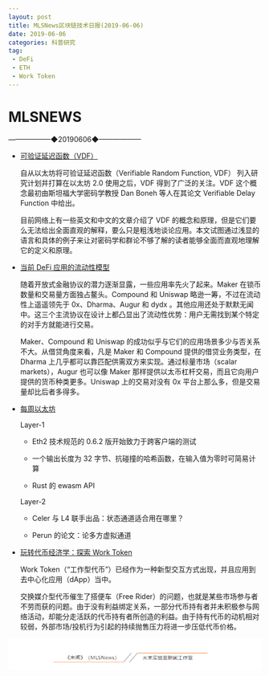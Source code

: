 ```yaml
---
layout: post
title: MLSNews区块链技术日报(2019-06-06)
date: 2019-06-06 
categories: 科普研究
tag:  
 - DeFi
 - ETH
 - Work Token
--- 
```


# ​MLSNEWS

——————◆20190606◆——————
- [可验证延迟函数（VDF）](https://blog.priewienv.me/post/verifiable-delay-function-1/#%E7%AE%80%E4%BB%8B)

  自从以太坊将可验证延迟函数（Verifiable Random Function, VDF） 列入研究计划并打算在以太坊 2.0 使用之后，VDF 得到了广泛的关注。VDF 这个概念最初由斯坦福大学密码学教授 Dan Boneh 等人在其论文 Verifiable Delay Function 中给出。

  目前网络上有一些英文和中文的文章介绍了 VDF 的概念和原理，但是它们要么无法给出全面直观的解释，要么只是粗浅地谈论应用。本文试图通过浅显的语言和具体的例子来让对密码学和群论不够了解的读者能够全面而直观地理解它的定义和原理。
- [当前 DeFi 应用的流动性模型](https://www.placeholder.vc/blog/2019/4/9/defi-liquidity-models)

  随着开放式金融协议的潜力逐渐显露，一些应用率先火了起来。Maker 在锁币数量和交易量方面独占鳌头。Compound 和 Uniswap 略逊一筹，不过在流动性上遥遥领先于 0x、Dharma、Augur 和 dydx 。其他应用还处于默默无闻中。这三个主流协议在设计上都凸显出了流动性优势：用户无需找到某个特定的对手方就能进行交易。

  Maker、Compound 和 Uniswap 的成功似乎与它们的应用场景多少与否关系不大。从借贷角度来看，凡是 Maker 和 Compound 提供的借贷业务类型，在 Dharma 上几乎都可以靠匹配供需双方来实现。通过标量市场（scalar markets），Augur 也可以像 Maker 那样提供以太币杠杆交易，而且它向用户提供的货币种类更多。Uniswap 上的交易对没有 0x 平台上那么多，但是交易量却比后者多得多。
- [每周以太坊](https://weekinethereumnews.com/)

  Layer-1

  * Eth2 技术规范的 0.6.2 版开始致力于跨客户端的测试

  * 一个输出长度为 32 字节、抗碰撞的哈希函数，在输入值为零时可简易计算

  * Rust 的 ewasm API

  Layer-2
  
  * Celer 与 L4 联手出品：状态通道适合用在哪里？
  
  * Perun 的论文：论多方虚拟通道
- [玩转代币经济学：探索 Work Token](https://blockchainatberkeley.blog/stake-to-play-token-economics-exploring-work-tokens-7e1b30ec53dc)

  Work Token（“工作型代币”）已经作为一种新型交互方式出现，并且应用到去中心化应用（dApp）当中。
  
  交换媒介型代币催生了搭便车（Free Rider）的问题，也就是某些市场参与者不劳而获的问题。由于没有利益绑定关系，一部分代币持有者并未积极参与网络活动，却能分走活跃的代币持有者所创造的利益。由于持有代币的动机相对较弱，外部市场/投机行为引起的持续抛售压力将进一步压低代币价格。
  
 
![](/image/footlogo.png)